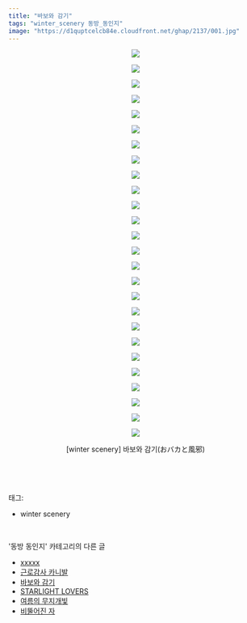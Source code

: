 ```yaml
---
title: "바보와 감기"
tags: "winter_scenery 동방_동인지"
image: "https://d1quptcelcb84e.cloudfront.net/ghap/2137/001.jpg"
---
```

<div class="article">
<p style="text-align: center; clear: none; float: none;"><img src="{{ site.imgserver8 }}/ghap/2137/001.jpg"/></p>
<p style="text-align: center; clear: none; float: none;"><img src="{{ site.imgserver8 }}/ghap/2137/002.jpg"/></p>
<p style="text-align: center; clear: none; float: none;"><img src="{{ site.imgserver8 }}/ghap/2137/003.jpg"/></p>
<p style="text-align: center; clear: none; float: none;"><img src="{{ site.imgserver8 }}/ghap/2137/004.jpg"/></p>
<p style="text-align: center; clear: none; float: none;"><img src="{{ site.imgserver8 }}/ghap/2137/005.jpg"/></p>
<p style="text-align: center; clear: none; float: none;"><img src="{{ site.imgserver8 }}/ghap/2137/006.jpg"/></p>
<p style="text-align: center; clear: none; float: none;"><img src="{{ site.imgserver8 }}/ghap/2137/007.jpg"/></p>
<p style="text-align: center; clear: none; float: none;"><img src="{{ site.imgserver8 }}/ghap/2137/008.jpg"/></p>
<p style="text-align: center; clear: none; float: none;"><img src="{{ site.imgserver8 }}/ghap/2137/009.jpg"/></p>
<p style="text-align: center; clear: none; float: none;"><img src="{{ site.imgserver8 }}/ghap/2137/010.jpg"/></p>
<p style="text-align: center; clear: none; float: none;"><img src="{{ site.imgserver8 }}/ghap/2137/011.jpg"/></p>
<p style="text-align: center; clear: none; float: none;"><img src="{{ site.imgserver8 }}/ghap/2137/012.jpg"/></p>
<p style="text-align: center; clear: none; float: none;"><img src="{{ site.imgserver8 }}/ghap/2137/013.jpg"/></p>
<p style="text-align: center; clear: none; float: none;"><img src="{{ site.imgserver8 }}/ghap/2137/014.jpg"/></p>
<p style="text-align: center; clear: none; float: none;"><img src="{{ site.imgserver8 }}/ghap/2137/015.jpg"/></p>
<p style="text-align: center; clear: none; float: none;"><img src="{{ site.imgserver8 }}/ghap/2137/016.jpg"/></p>
<p style="text-align: center; clear: none; float: none;"><img src="{{ site.imgserver8 }}/ghap/2137/017.jpg"/></p>
<p style="text-align: center; clear: none; float: none;"><img src="{{ site.imgserver8 }}/ghap/2137/018.jpg"/></p>
<p style="text-align: center; clear: none; float: none;"><img src="{{ site.imgserver8 }}/ghap/2137/019.jpg"/></p>
<p style="text-align: center; clear: none; float: none;"><img src="{{ site.imgserver8 }}/ghap/2137/020.jpg"/></p>
<p style="text-align: center; clear: none; float: none;"><img src="{{ site.imgserver8 }}/ghap/2137/021.jpg"/></p>
<p style="text-align: center; clear: none; float: none;"><img src="{{ site.imgserver8 }}/ghap/2137/022.jpg"/></p>
<p style="text-align: center; clear: none; float: none;"><img src="{{ site.imgserver8 }}/ghap/2137/023.jpg"/></p>
<p style="text-align: center; clear: none; float: none;"><img src="{{ site.imgserver8 }}/ghap/2137/024.jpg"/></p>
<p style="text-align: center; clear: none; float: none;"><img src="{{ site.imgserver8 }}/ghap/2137/025.jpg"/></p>
<p style="text-align: center; clear: none; float: none;"><img src="{{ site.imgserver8 }}/ghap/2137/026.jpg"/></p>
<p style="text-align: center; clear: none; float: none;">[winter scenery] 바보와 감기(おバカと風邪)</p>
<p><br/></p>
</div><br/>
<div class="tagTrail">
<p>태그: </p>
<ul>
<li>winter scenery</li>
</ul>
</div><br/>
<div class="another">
<p>'동방 동인지' 카테고리의 다른 글</p>
<ul>
<li><a href="/ghap_2139">xxxxx</a></li>
<li><a href="/ghap_2138">근로감사 카니발</a></li>
<li><a href="/ghap_2137">바보와 감기</a></li>
<li><a href="/ghap_2129">STARLIGHT LOVERS</a></li>
<li><a href="/ghap_2128">여름의 무지개빛</a></li>
<li><a href="/ghap_2127">비뚤어진 자</a></li>
</ul>
</div><br/>
<div class="cb_module cb_fluid">
<div class="cb_wrt cb_profile">
</div><!-- commentList close -->
</div><br/>
